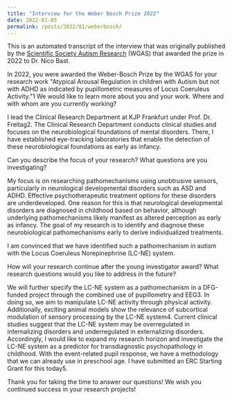 ```yaml
---
title: "Interview for the Weber Bosch Prize 2022"
date: 2022-01-05
permalink: /posts/2022/01/weberbosch/
---
```


This is an automated transcript of the interview that was originally published by the [Scientific Society Autism Research](https://wgas-autismus.org/en/home-english/) (WGAS) that awarded the prize in 2022 to Dr. Nico Bast.



In 2022, you were awarded the Weber-Bosch Prize by the WGAS for your research work "Atypical Arousal Regulation in children with Autism but not with ADHD as indicated by pupillometric measures of Locus Coeruleus Activity."1 We would like to learn more about you and your work. Where and with whom are you currently working?

I lead the Clinical Research Department at KJP Frankfurt under Prof. Dr. Freitag2. The Clinical Research Department conducts clinical studies and focuses on the neurobiological foundations of mental disorders. There, I have established eye-tracking laboratories that enable the detection of these neurobiological foundations as early as infancy.

Can you describe the focus of your research? What questions are you investigating?

My focus is on researching pathomechanisms using unobtrusive sensors, particularly in neurological developmental disorders such as ASD and ADHD. Effective psychotherapeutic treatment options for these disorders are underdeveloped. One reason for this is that neurological developmental disorders are diagnosed in childhood based on behavior, although underlying pathomechanisms likely manifest as altered perception as early as infancy. The goal of my research is to identify and diagnose these neurobiological pathomechanisms early to derive individualized treatments.

I am convinced that we have identified such a pathomechanism in autism with the Locus Coeruleus Norepinephrine (LC-NE) system.

How will your research continue after the young investigator award? What research questions would you like to address in the future?

We will further specify the LC-NE system as a pathomechanism in a DFG-funded project through the combined use of pupillometry and EEG3. In doing so, we aim to manipulate LC-NE activity through physical activity. Additionally, exciting animal models show the relevance of subcortical modulation of sensory processing by the LC-NE system4. Current clinical studies suggest that the LC-NE system may be overregulated in internalizing disorders and underregulated in externalizing disorders. Accordingly, I would like to expand my research horizon and investigate the LC-NE system as a predictor for transdiagnostic psychopathology in childhood. With the event-related pupil response, we have a methodology that we can already use in preschool age. I have submitted an ERC Starting Grant for this today5.

Thank you for taking the time to answer our questions! We wish you continued success in your research projects!